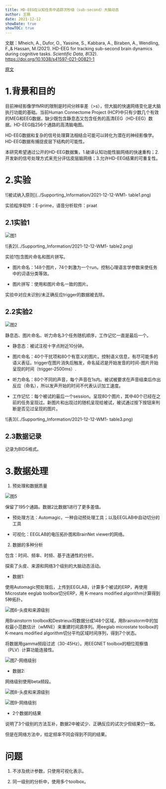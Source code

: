 ```yaml
---
title: HD-EEG在认知任务中追踪次秒级（sub-second）大脑动态
author: 王萌
date: 2021-12-12
showDate: true 
showTOC: true
---
```


文献：Mheich, A., Dufor, O., Yassine, S., Kabbara, A., Biraben, A., Wendling, F.,& Hassan, M.(2021). HD-EEG for tracking sub-second brain dynamics during cognitive tasks. *Scientific Data, 8*(32). https://doi.org/10.1038/s41597-021-00821-1

[原文](../Source_Files/2021-12-12-WM1.pdf)

# 1.背景和目的

目前神经影像学fMRI的限制是时间分辨率差（>s），但大脑的快速网络变化是大脑执行功能的基础。当前Human Connectome Project (HCP)中只有少数几个有效的MEG和EEG数据，缺少既包含静息态又包含任务的高清EEG（HD-EEG）数据。HD-EEG指256个通路的高清脑电图。

HD-EEG数据和复杂的信号处理算法相结合可能可以转化为潜在的神经影像学。HD-EEG数据有捕捉皮层下结构的可能性。

本研究希望通过公开的HD-EEG数据集，1.破译认知功能性脑网络的快速重构；2.开发新的信号处理方式来充分评估皮层脑网络；3.允许HD-EEG结果的可重复性。

# 2.实验

![被试纳入原则](../Supporting_Information/2021-12-12-WM1- table1.png)

实验程序软件：E-prime，语音分析软件：praat

## 2.1实验1

![图1](../Supporting_Information/2021-12-12-WM1-fig1.png)

![表2](../Supporting_Information/2021-12-12-WM1- table2.png)

实验1包含图片命名和图片拼写。

- 图片命名：148个图片，74个刺激为一个run。控制心理语言学参数来使任务中的词语分类等效。

- 图片拼写：使用和图片命名一致的图片。

实验中对应未识别/未正确反应trigger的数据被去除。

## 2.2实验2

![图2](../Supporting_Information/2021-12-12-WM1-fig2.png)

静息态、图片命名、听力命名3个任务随机顺序，工作记忆一直是最后一个。

- 静息态：被试注视十字点附近10分钟。

- 图片命名：40个干扰项和80个有意义的图片。控制语义信息，有尽可能多的语义表征。trigger在图片消失后触发，命名延迟是开始发音的时间-图片开始呈现的时间（trigger-2500ms）.

- 听力命名：80个不同的声音，每个声音在1s内。被试被要求在声音结束后作出反应（命名），所以发声开始的时间不代表认识加工速度。

- 工作记忆：每个被试的最后一个session。呈现80个图片，其中40个已经在之前的任务呈现过。新图片和出现过的随机呈现给被试，被试通过按下按钮来判断是否见过呈现的图片。

![表3](../Supporting_Information/2021-12-12-WM1- table3.png)

## 2.3数据记录

记录为BIDS格式。

# 3.数据处理

1. 预处理和数据质量

![图5](../Supporting_Information/2021-12-12-WM1-fig5.png)

保留了195个通路。数据2比数据1进行了更多差值。

- 预处理方法：Automagic，一种自动预处理工具；以及EEGLAB中自动切分的工具

- 可视化：EEGLAB的电压拓扑图和BrainNet viewer的网络。

2. 数据的多种分析

包含：时间、频率、时频、基于连通性的分析。

探索了头皮、来源和网络3个级别的大脑动态活动。

- 数据1:

使用Automagic预处理后，上传到EEGLAB，计算多个被试的ERP，再使用Microstate eeglab toolbox切分ERP，用 K-means modified algorithm计算得到5种拓扑。

![图6-头皮和来源级别](../Supporting_Information/2021-12-12-WM1-fig6.png)

用Brainstorm toolbox和Destrieux将数据分成148个区域，用Brainstorm中的加权最小范数估计（wMNE）来重建时间源序列。用eeglab microstate toolbox的K-means modified algorithm切分平均区域时间序列，得到7个状态。

将数据用gamma频段过滤（30-45Hz）。用EEGNET toolbox的相位观察值（PLV）计算功能连接性。

![图7-网络级别](../Supporting_Information/2021-12-12-WM1-fig7.png)

- 数据2:

网络级别使用beta频段。

![图8-头皮和来源级别](../Supporting_Information/2021-12-12-WM1-fig8.png)

![图9-网络级别](../Supporting_Information/2021-12-12-WM1-fig9.png)

- 2个数据的结果

说明了3个级别的方法互补，数据2中被试少、正确反应的试次少但结果仍一致。

但是在网络方法中，给定频率不同会得到不同的结果。

# 问题

1. 不涉及统计参数，只使用可视化表示。

2. 同一级别的分析中，使用多个toolbox。

